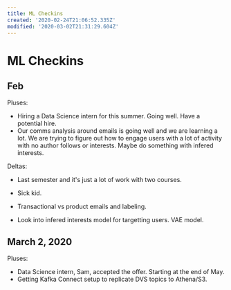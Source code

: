```yaml
---
title: ML Checkins
created: '2020-02-24T21:06:52.335Z'
modified: '2020-03-02T21:31:29.604Z'
---
```


# ML Checkins

## Feb 

Pluses:
- Hiring a Data Science intern for this summer. Going well. Have a potential hire. 
- Our comms analysis around emails is going well and we are learning a lot. We are trying to figure out how to engage users with a lot of activity with no author follows or interests. Maybe do something with infered interests. 

Deltas: 
- Last semester and it's just a lot of work with two courses. 
- Sick kid. 
- Transactional vs product emails and labeling.

- Look into infered interests model for targetting users. VAE model. 

## March 2, 2020
Pluses: 
  - Data Science intern, Sam, accepted the offer. Starting at the end of May. 
  - Getting Kafka Connect setup to replicate DVS topics to Athena/S3. 


